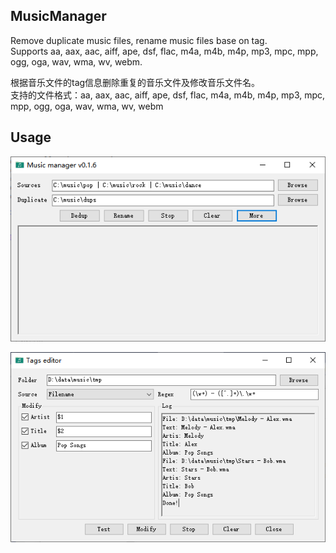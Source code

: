 ## MusicManager

Remove duplicate music files, rename music files base on tag.  
Supports aa, aax, aac, aiff, ape, dsf, flac, m4a, m4b, m4p, mp3, mpc, mpp, ogg, oga, wav, wma, wv, webm.  
  
根据音乐文件的tag信息删除重复的音乐文件及修改音乐文件名。  
支持的文件格式：aa, aax, aac, aiff, ape, dsf, flac, m4a, m4b, m4p, mp3, mpc, mpp, ogg, oga, wav, wma, wv, webm  

## Usage
![main-window.png](https://raw.githubusercontent.com/jjling2011/MusicManager/main/Images/main-window.png)

![tags-editor.png](https://raw.githubusercontent.com/jjling2011/MusicManager/main/Images/tags-editor.png)
